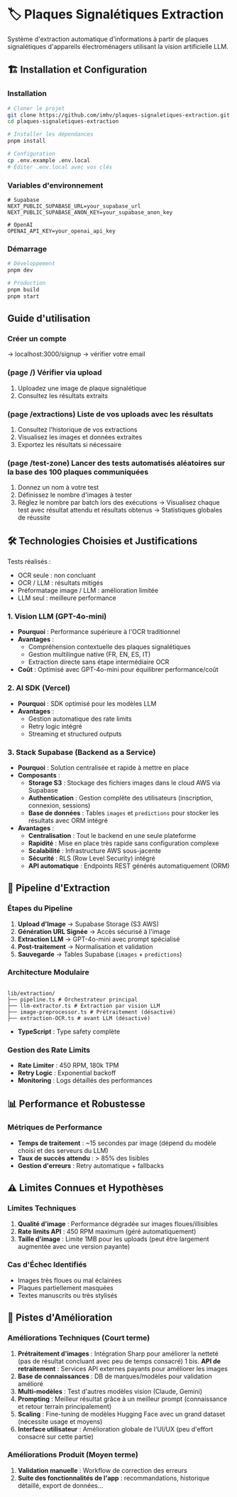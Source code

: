 # 🏷️ Plaques Signalétiques Extraction

Système d'extraction automatique d'informations à partir de plaques signalétiques d'appareils électroménagers utilisant la vision artificielle LLM.

## 🏗️ Installation et Configuration

### Installation

```bash
# Cloner le projet
git clone https://github.com/imhv/plaques-signaletiques-extraction.git
cd plaques-signaletiques-extraction

# Installer les dépendances
pnpm install

# Configuration
cp .env.example .env.local
# Éditer .env.local avec vos clés
```

### Variables d'environnement

```env
# Supabase
NEXT_PUBLIC_SUPABASE_URL=your_supabase_url
NEXT_PUBLIC_SUPABASE_ANON_KEY=your_supabase_anon_key

# OpenAI
OPENAI_API_KEY=your_openai_api_key
```

### Démarrage

```bash
# Développement
pnpm dev

# Production
pnpm build
pnpm start

```

## Guide d'utilisation

### Créer un compte

-> localhost:3000/signup
-> vérifier votre email

### (page /) Vérifier via upload

1. Uploadez une image de plaque signalétique
2. Consultez les résultats extraits

### (page /extractions) Liste de vos uploads avec les résultats

1. Consultez l'historique de vos extractions
2. Visualisez les images et données extraites
3. Exportez les résultats si nécessaire

### (page /test-zone) Lancer des tests automatisés aléatoires sur la base des 100 plaques communiquées

1. Donnez un nom à votre test
2. Définissez le nombre d'images à tester
3. Réglez le nombre par batch lors des exécutions
   -> Visualisez chaque test avec résultat attendu et résultats obtenus
   -> Statistiques globales de réussite

## 🛠️ Technologies Choisies et Justifications

Tests réalisés :

- OCR seule : non concluant
- OCR / LLM : résultats mitigés
- Préformatage image / LLM : amélioration limitée
- LLM seul : meilleure performance

### **1. Vision LLM (GPT-4o-mini)**

- **Pourquoi** : Performance supérieure à l'OCR traditionnel
- **Avantages** :
  - Compréhension contextuelle des plaques signalétiques
  - Gestion multilingue native (FR, EN, ES, IT)
  - Extraction directe sans étape intermédiaire OCR
- **Coût** : Optimisé avec GPT-4o-mini pour équilibrer performance/coût

### **2. AI SDK (Vercel)**

- **Pourquoi** : SDK optimisé pour les modèles LLM
- **Avantages** :
  - Gestion automatique des rate limits
  - Retry logic intégré
  - Streaming et structured outputs

### **3. Stack Supabase (Backend as a Service)**

- **Pourquoi** : Solution centralisée et rapide à mettre en place
- **Composants** :
  - **Storage S3** : Stockage des fichiers images dans le cloud AWS via Supabase
  - **Authentication** : Gestion complète des utilisateurs (inscription, connexion, sessions)
  - **Base de données** : Tables `images` et `predictions` pour stocker les résultats avec ORM intégré
- **Avantages** :
  - **Centralisation** : Tout le backend en une seule plateforme
  - **Rapidité** : Mise en place très rapide sans configuration complexe
  - **Scalabilité** : Infrastructure AWS sous-jacente
  - **Sécurité** : RLS (Row Level Security) intégré
  - **API automatique** : Endpoints REST générés automatiquement (ORM)

## 🔄 Pipeline d'Extraction

### Étapes du Pipeline

1. **Upload d'Image** → Supabase Storage (S3 AWS)
2. **Génération URL Signée** → Accès sécurisé à l'image
3. **Extraction LLM** → GPT-4o-mini avec prompt spécialisé
4. **Post-traitement** → Normalisation et validation
5. **Sauvegarde** → Tables Supabase (`images` + `predictions`)

### Architecture Modulaire

```

lib/extraction/
├── pipeline.ts # Orchestrateur principal
├── llm-extractor.ts # Extraction par vision LLM
├── image-preprocessor.ts # Prétraitement (désactivé)
├── extraction-OCR.ts # avant LLM (désactivé)

```

- **TypeScript** : Type safety complète

### Gestion des Rate Limits

- **Rate Limiter** : 450 RPM, 180k TPM
- **Retry Logic** : Exponential backoff
- **Monitoring** : Logs détaillés des performances

## 📊 Performance et Robustesse

### Métriques de Performance

- **Temps de traitement** : ~15 secondes par image (dépend du modèle choisi et des serveurs du LLM)
- **Taux de succès attendu** : > 85% des lisibles
- **Gestion d'erreurs** : Retry automatique + fallbacks

## ⚠️ Limites Connues et Hypothèses

### Limites Techniques

1. **Qualité d'image** : Performance dégradée sur images floues/illisibles
2. **Rate limits API** : 450 RPM maximum (géré automatiquement)
3. **Taille d'image** : Limite 1MB pour les uploads (peut être largement augmentée avec une version payante)

### Cas d'Échec Identifiés

- Images très floues ou mal éclairées
- Plaques partiellement masquées
- Textes manuscrits ou très stylisés

## 🚀 Pistes d'Amélioration

### Améliorations Techniques (Court terme)

1. **Prétraitement d'images** : Intégration Sharp pour améliorer la netteté (pas de résultat concluant avec peu de temps consacré)
   1 bis. **API de retraitement** : Services API externes payants pour améliorer les images
2. **Base de connaissances** : DB de marques/modèles pour validation amélioré
3. **Multi-modèles** : Test d'autres modèles vision (Claude, Gemini)
4. **Prompting** : Meilleur résultat grâce à un meilleur prompt (connaissance et retour terrain principalement)
5. **Scaling** : Fine-tuning de modèles Hugging Face avec un grand dataset (nécessite usage et moyens)
6. **Interface utilisateur** : Amélioration globale de l'UI/UX (peu d'effort consacré sur cette partie)

### Améliorations Produit (Moyen terme)

1. **Validation manuelle** : Workflow de correction des erreurs
2. **Suite des fonctionnalités de l'app** : recommandations, historique détaillé, export de données...
